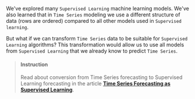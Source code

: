 

We've explored many `Supervised Learning` machine learning models. We've also learned that in `Time Series` modeling we use a different structure of data (rows are ordered) compared to all other models used in `Supervised learning`. 

But what if we can transform `Time Series` data to be suitable for `Supervised Learning` algorithms? This transformation would allow us to use all models from `Supervised Learning` that we already know to predict `Time Series`.


> #### Instruction
> Read about conversion from Time Series forecasting to Supervised Learning forecasting in the article [**Time Series Forecasting as Supervised Learning**](https://machinelearningmastery.com/time-series-forecasting-supervised-learning/).

